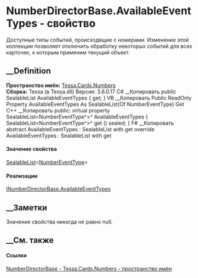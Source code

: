 # NumberDirectorBase.AvailableEventTypes - свойство
Доступные типы событий, происходящие с номерами. Изменение этой коллекции
позволяет отключить обработку некоторых событий для всех карточек, к которым
применим текущий объект.
## __Definition
 **Пространство имён:** [Tessa.Cards.Numbers](N_Tessa_Cards_Numbers.htm)  
 **Сборка:** Tessa (в Tessa.dll) Версия: 3.6.0.17
C# __Копировать
     public SealableList<NumberEventType> AvailableEventTypes { get; }
VB __Копировать
     Public ReadOnly Property AvailableEventTypes As SealableList(Of NumberEventType)
    	Get
C++ __Копировать
     public:
    virtual property SealableList<NumberEventType^>^ AvailableEventTypes {
    	SealableList<NumberEventType^>^ get () sealed;
    }
F# __Копировать
     abstract AvailableEventTypes : SealableList<NumberEventType> with get
    override AvailableEventTypes : SealableList<NumberEventType> with get
#### Значение свойства
[SealableList](T_Tessa_Platform_Collections_SealableList_1.htm)<[NumberEventType](T_Tessa_Cards_Numbers_NumberEventType.htm)>
#### Реализации
[INumberDirectorBase.AvailableEventTypes](P_Tessa_Cards_Numbers_INumberDirectorBase_AvailableEventTypes.htm)  
##  __Заметки
Значение свойства никогда не равно null.
## __См. также
#### Ссылки
[NumberDirectorBase - ](T_Tessa_Cards_Numbers_NumberDirectorBase.htm)
[Tessa.Cards.Numbers - пространство имён](N_Tessa_Cards_Numbers.htm)
